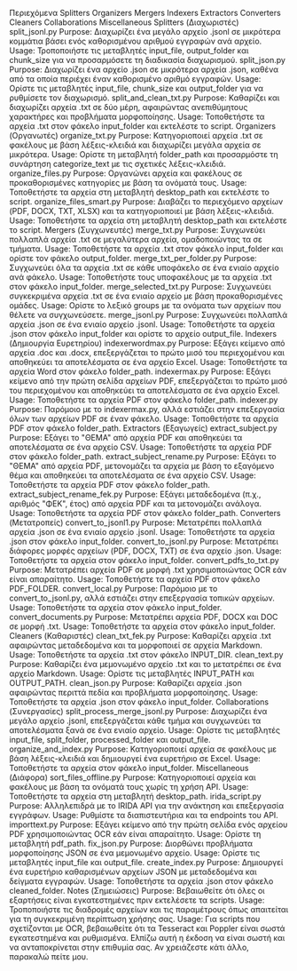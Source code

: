 Περιεχόμενα
Splitters
Organizers
Mergers
Indexers
Extractors
Converters
Cleaners
Collaborations
Miscellaneous
Splitters (Διαχωριστές)
split_jsonl.py
Purpose: Διαχωρίζει ένα μεγάλο αρχείο .jsonl σε μικρότερα κομμάτια βάσει ενός καθορισμένου αριθμού εγγραφών ανά αρχείο.
Usage: Τροποποιήστε τις μεταβλητές input_file, output_folder και chunk_size για να προσαρμόσετε τη διαδικασία διαχωρισμού.
split_json.py
Purpose: Διαχωρίζει ένα αρχείο .json σε μικρότερα αρχεία .json, καθένα από τα οποία περιέχει έναν καθορισμένο αριθμό εγγραφών.
Usage: Ορίστε τις μεταβλητές input_file, chunk_size και output_folder για να ρυθμίσετε τον διαχωρισμό.
split_and_clean_txt.py
Purpose: Καθαρίζει και διαχωρίζει αρχεία .txt σε δύο μέρη, αφαιρώντας ανεπιθύμητους χαρακτήρες και προβλήματα μορφοποίησης.
Usage: Τοποθετήστε τα αρχεία .txt στον φάκελο input_folder και εκτελέστε το script.
Organizers (Οργανωτές)
organize_txt.py
Purpose: Κατηγοριοποιεί αρχεία .txt σε φακέλους με βάση λέξεις-κλειδιά και διαχωρίζει μεγάλα αρχεία σε μικρότερα.
Usage: Ορίστε τη μεταβλητή folder_path και προσαρμόστε τη συνάρτηση categorize_text με τις σχετικές λέξεις-κλειδιά.
organize_files.py
Purpose: Οργανώνει αρχεία και φακέλους σε προκαθορισμένες κατηγορίες με βάση τα ονόματά τους.
Usage: Τοποθετήστε τα αρχεία στη μεταβλητή desktop_path και εκτελέστε το script.
organize_files_smart.py
Purpose: Διαβάζει το περιεχόμενο αρχείων (PDF, DOCX, TXT, XLSX) και τα κατηγοριοποιεί με βάση λέξεις-κλειδιά.
Usage: Τοποθετήστε τα αρχεία στη μεταβλητή desktop_path και εκτελέστε το script.
Mergers (Συγχωνευτές)
merge_txt.py
Purpose: Συγχωνεύει πολλαπλά αρχεία .txt σε μεγαλύτερα αρχεία, ομαδοποιώντας τα σε τμήματα.
Usage: Τοποθετήστε τα αρχεία .txt στον φάκελο input_folder και ορίστε τον φάκελο output_folder.
merge_txt_per_folder.py
Purpose: Συγχωνεύει όλα τα αρχεία .txt σε κάθε υποφάκελο σε ένα ενιαίο αρχείο ανά φάκελο.
Usage: Τοποθετήστε τους υποφακέλους με τα αρχεία .txt στον φάκελο input_folder.
merge_selected_txt.py
Purpose: Συγχωνεύει συγκεκριμένα αρχεία .txt σε ένα ενιαίο αρχείο με βάση προκαθορισμένες ομάδες.
Usage: Ορίστε το λεξικό groups με τα ονόματα των αρχείων που θέλετε να συγχωνεύσετε.
merge_jsonl.py
Purpose: Συγχωνεύει πολλαπλά αρχεία .json σε ένα ενιαίο αρχείο .jsonl.
Usage: Τοποθετήστε τα αρχεία .json στον φάκελο input_folder και ορίστε το αρχείο output_file.
Indexers (Δημιουργία Ευρετηρίου)
indexerwordmax.py
Purpose: Εξάγει κείμενο από αρχεία .doc και .docx, επεξεργάζεται το πρώτο μισό του περιεχομένου και αποθηκεύει τα αποτελέσματα σε ένα αρχείο Excel.
Usage: Τοποθετήστε τα αρχεία Word στον φάκελο folder_path.
indexermax.py
Purpose: Εξάγει κείμενο από την πρώτη σελίδα αρχείων PDF, επεξεργάζεται το πρώτο μισό του περιεχομένου και αποθηκεύει τα αποτελέσματα σε ένα αρχείο Excel.
Usage: Τοποθετήστε τα αρχεία PDF στον φάκελο folder_path.
indexer.py
Purpose: Παρόμοιο με το indexermax.py, αλλά εστιάζει στην επεξεργασία όλων των αρχείων PDF σε έναν φάκελο.
Usage: Τοποθετήστε τα αρχεία PDF στον φάκελο folder_path.
Extractors (Εξαγωγείς)
extract_subject.py
Purpose: Εξάγει το "ΘΕΜΑ" από αρχεία PDF και αποθηκεύει τα αποτελέσματα σε ένα αρχείο CSV.
Usage: Τοποθετήστε τα αρχεία PDF στον φάκελο folder_path.
extract_subject_rename.py
Purpose: Εξάγει το "ΘΕΜΑ" από αρχεία PDF, μετονομάζει τα αρχεία με βάση το εξαγόμενο θέμα και αποθηκεύει τα αποτελέσματα σε ένα αρχείο CSV.
Usage: Τοποθετήστε τα αρχεία PDF στον φάκελο folder_path.
extract_subject_rename_fek.py
Purpose: Εξάγει μεταδεδομένα (π.χ., αριθμός "ΦΕΚ", έτος) από αρχεία PDF και τα μετονομάζει ανάλογα.
Usage: Τοποθετήστε τα αρχεία PDF στον φάκελο folder_path.
Converters (Μετατροπείς)
convert_to_jsonl1.py
Purpose: Μετατρέπει πολλαπλά αρχεία .json σε ένα ενιαίο αρχείο .jsonl.
Usage: Τοποθετήστε τα αρχεία .json στον φάκελο input_folder.
convert_to_jsonl.py
Purpose: Μετατρέπει διάφορες μορφές αρχείων (PDF, DOCX, TXT) σε ένα αρχείο .json.
Usage: Τοποθετήστε τα αρχεία στον φάκελο input_folder.
convert_pdfs_to_txt.py
Purpose: Μετατρέπει αρχεία PDF σε μορφή .txt χρησιμοποιώντας OCR εάν είναι απαραίτητο.
Usage: Τοποθετήστε τα αρχεία PDF στον φάκελο PDF_FOLDER.
convert_local.py
Purpose: Παρόμοιο με το convert_to_jsonl.py, αλλά εστιάζει στην επεξεργασία τοπικών αρχείων.
Usage: Τοποθετήστε τα αρχεία στον φάκελο input_folder.
convert_documents.py
Purpose: Μετατρέπει αρχεία PDF, DOCX και DOC σε μορφή .txt.
Usage: Τοποθετήστε τα αρχεία στον φάκελο input_folder.
Cleaners (Καθαριστές)
clean_txt_fek.py
Purpose: Καθαρίζει αρχεία .txt αφαιρώντας μεταδεδομένα και τα μορφοποιεί σε αρχεία Markdown.
Usage: Τοποθετήστε τα αρχεία .txt στον φάκελο INPUT_DIR.
clean_text.py
Purpose: Καθαρίζει ένα μεμονωμένο αρχείο .txt και το μετατρέπει σε ένα αρχείο Markdown.
Usage: Ορίστε τις μεταβλητές INPUT_PATH και OUTPUT_PATH.
clean_json.py
Purpose: Καθαρίζει αρχεία .json αφαιρώντας περιττά πεδία και προβλήματα μορφοποίησης.
Usage: Τοποθετήστε τα αρχεία .json στον φάκελο input_folder.
Collaborations (Συνεργασίες)
split_process_merge_jsonl.py
Purpose: Διαχωρίζει ένα μεγάλο αρχείο .jsonl, επεξεργάζεται κάθε τμήμα και συγχωνεύει τα αποτελέσματα ξανά σε ένα ενιαίο αρχείο.
Usage: Ορίστε τις μεταβλητές input_file, split_folder, processed_folder και output_file.
organize_and_index.py
Purpose: Κατηγοριοποιεί αρχεία σε φακέλους με βάση λέξεις-κλειδιά και δημιουργεί ένα ευρετήριο σε Excel.
Usage: Τοποθετήστε τα αρχεία στον φάκελο input_folder.
Miscellaneous (Διάφορα)
sort_files_offline.py
Purpose: Κατηγοριοποιεί αρχεία και φακέλους με βάση τα ονόματά τους χωρίς τη χρήση API.
Usage: Τοποθετήστε τα αρχεία στη μεταβλητή desktop_path.
irida_script.py
Purpose: Αλληλεπιδρά με το IRIDA API για την ανάκτηση και επεξεργασία εγγράφων.
Usage: Ρυθμίστε τα διαπιστευτήρια και τα endpoints του API.
importtext.py
Purpose: Εξάγει κείμενο από την πρώτη σελίδα ενός αρχείου PDF χρησιμοποιώντας OCR εάν είναι απαραίτητο.
Usage: Ορίστε τη μεταβλητή pdf_path.
fix_json.py
Purpose: Διορθώνει προβλήματα μορφοποίησης JSON σε ένα μεμονωμένο αρχείο.
Usage: Ορίστε τις μεταβλητές input_file και output_file.
create_index.py
Purpose: Δημιουργεί ένα ευρετήριο καθαρισμένων αρχείων JSON με μεταδεδομένα και δείγματα εγγραφών.
Usage: Τοποθετήστε τα αρχεία .json στον φάκελο cleaned_folder.
Notes (Σημειώσεις)
Purpose: Βεβαιωθείτε ότι όλες οι εξαρτήσεις είναι εγκατεστημένες πριν εκτελέσετε τα scripts.
Usage: Τροποποιήστε τις διαδρομές αρχείων και τις παραμέτρους όπως απαιτείται για τη συγκεκριμένη περίπτωση χρήσης σας.
Usage: Για scripts που σχετίζονται με OCR, βεβαιωθείτε ότι τα Tesseract και Poppler είναι σωστά εγκατεστημένα και ρυθμισμένα.
Ελπίζω αυτή η έκδοση να είναι σωστή και να ανταποκρίνεται στην επιθυμία σας. Αν χρειάζεστε κάτι άλλο, παρακαλώ πείτε μου.